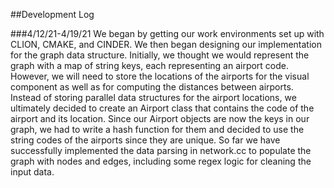 ##Development Log

###4/12/21-4/19/21
We began by getting our work environments set up with CLION, CMAKE, and CINDER.
We then began designing our implementation for the graph data structure. Initially,
we thought we would represent the graph with a map of string keys, each representing an airport code.
However, we will need to store the locations of the airports for the visual component as well as for
computing the distances between airports. Instead of storing parallel data structures for the airport locations,
we ultimately decided to create an Airport class that contains the code of the airport and its location.
Since our Airport objects are now the keys in our graph, we had to write a hash function for them and decided to use the
string codes of the airports since they are unique. So far we have successfully implemented the data parsing in network.cc to
populate the graph with nodes and edges, including some regex logic for cleaning the input data.
